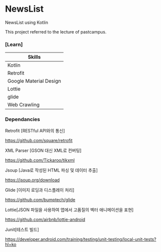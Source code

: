 # NewsList
NewsList using Kotlin

This project referred to the lecture of pastcampus.

### **\[Learn\]**
| Skills |
| --- |
| Kotlin |
| Retrofit |
| Google Material Design |
| Lottie |
| glide |
| Web Crawling |


### Dependancies

Retrofit [RESTful API와의 통신]

https://github.com/square/retrofit

XML Parser [GSON 대신 XML로 컨버팅]

https://github.com/Tickaroo/tikxml

Jsoup [Java로 작성된 HTML 파싱 및 데이터 추출]

https://jsoup.org/download

Glide [이미지 로딩과 디스플레이 처리]

https://github.com/bumptech/glide

Lottie[JSON 파일을 사용하여 앱에서 고품질의 벡터 애니메이션을 표현]

https://github.com/airbnb/lottie-android

Junit[테스트 빌드]

https://developer.android.com/training/testing/unit-testing/local-unit-tests?hl=ko

